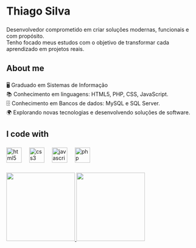 <h1 align="left">Thiago Silva</h1>

###

<p align="left">Desenvolvedor comprometido em criar soluções modernas, funcionais e com propósito.<br>Tenho focado meus estudos com o objetivo de transformar cada aprendizado em projetos reais.</p>

###

<h2 align="left">About me</h2>

###

<p align="left">🖥️ Graduado em Sistemas de Informação<br>📚 Conhecimento em linguagens: HTML5, PHP, CSS, JavaScript.<br>🗄️ Conhecimento em Bancos de dados: MySQL e SQL Server.<br>🌍 Explorando novas tecnologias e desenvolvendo soluções de software.</p>

###

<h2 align="left">I code with</h2>

###

<div align="left">
  <img src="https://cdn.jsdelivr.net/gh/devicons/devicon/icons/html5/html5-original.svg" height="40" alt="html5 logo"  />
  <img width="12" />
  <img src="https://cdn.jsdelivr.net/gh/devicons/devicon/icons/css3/css3-original.svg" height="40" alt="css3 logo"  />
  <img width="12" />
  <img src="https://cdn.jsdelivr.net/gh/devicons/devicon/icons/javascript/javascript-original.svg" height="40" alt="javascript logo"  />
  <img width="12" />
  <img src="https://cdn.jsdelivr.net/gh/devicons/devicon/icons/php/php-original.svg" height="40" alt="php logo"  />
</div>

###
<div>
<a href="https://github.com/seu-usuário-aqui">
<img loading="lazy" height="180em" src="https://github-readme-stats.vercel.app/api/top-langs/?username=Thiagosilvajesus&layout=compact&langs_count=7&theme=dracula"/>
<img loading="lazy" height="180em" src="https://github-readme-stats.vercel.app/api?username=Thiagosilvajesus&show_icons=true&theme=dracula&include_all_commits=true&count_private=true"/>
</div>

###


